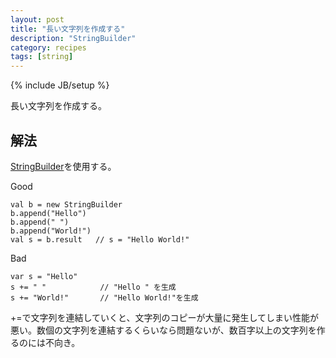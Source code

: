 ```yaml
---
layout: post
title: "長い文字列を作成する"
description: "StringBuilder"
category: recipes
tags: [string]
---
```

{% include JB/setup %}

長い文字列を作成する。

## 解法

[StringBuilder](http://www.scala-lang.org/api/current/index.html#scala.collection.mutable.StringBuilder)を使用する。

<span class="label success">Good</span>

	val b = new StringBuilder
	b.append("Hello")
	b.append(" ")
	b.append("World!")
	val s = b.result   // s = "Hello World!"
	

<span class="label important">Bad</span>

	var s = "Hello"
	s += " "            // "Hello " を生成
	s += "World!"       // "Hello World!"を生成

+=で文字列を連結していくと、文字列のコピーが大量に発生してしまい性能が悪い。数個の文字列を連結するくらいなら問題ないが、数百字以上の文字列を作るのには不向き。
